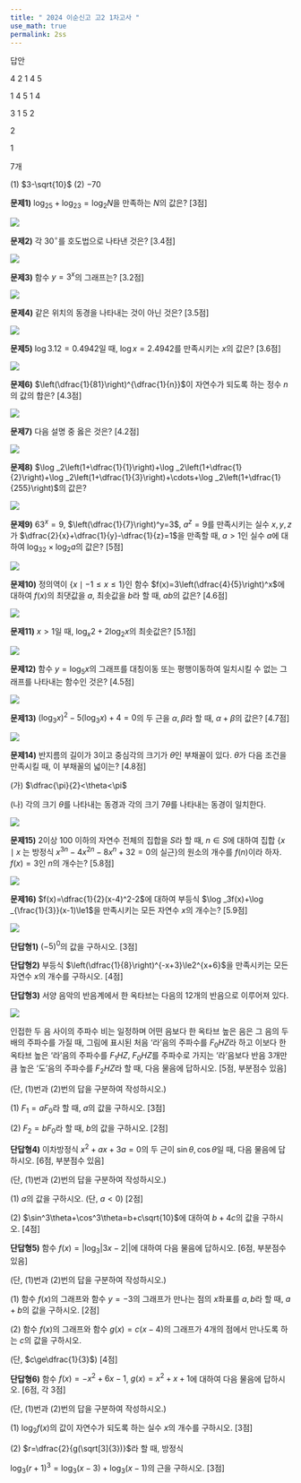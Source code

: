```yaml
---
title: " 2024 이순신고 고2 1차고사 "
use_math: true
permalink: 2ss
---
```


답안

4 2 1 4 5

1 4 5 1 4

3 1 5 2 

2

1

7개

(1) $3-\sqrt{10}$ (2) $-70$

**문제1)** $\log_25+\log_23=\log_2N$을 만족하는 $N$의 값은? [3점]

<img src="/assets/Pasted image 20240429184443.png"/>

**문제2)** 각 $30^\circ$를 호도법으로 나타낸 것은? [3.4점]

<img src="/assets/Pasted image 20240429184556.png"/>

**문제3)** 함수 $y=3^x$의 그래프는? [3.2점]

<img src="/assets/Pasted image 20240429184822.png"/>

**문제4)** 같은 위치의 동경을 나타내는 것이 아닌 것은? [3.5점]

<img src="/assets/Pasted image 20240429184925.png"/>

**문제5)** $\log3.12=0.4942$일 때, $\log x=2.4942$를 만족시키는 $x$의 값은? [3.6점]

<img src="/assets/Pasted image 20240429185106.png"/>

**문제6)** $\left(\dfrac{1}{81}\right)^{\dfrac{1}{n}}$이 자연수가 되도록 하는 정수 $n$의 값의 합은? [4.3점]

<img src="/assets/Pasted image 20240429185244.png"/>

**문제7)** 다음 설명 중 옳은 것은? [4.2점]

<img src="/assets/Pasted image 20240429185307.png"/>

**문제8)** $\log _2\left(1+\dfrac{1}{1}\right)+\log _2\left(1+\dfrac{1}{2}\right)+\log _2\left(1+\dfrac{1}{3}\right)+\cdots+\log _2\left(1+\dfrac{1}{255}\right)$의 값은?

<img src="/assets/Pasted image 20240429185622.png"/>

**문제9)** $63^x=9$, $\left(\dfrac{1}{7}\right)^y=3$, $a^z=9$를 만족시키는 실수 $x, y, z$가 $\dfrac{2}{x}+\dfrac{1}{y}-\dfrac{1}{z}=1$을 만족할 때, $a>1$인 실수 $a$에 대하여 $\log _32\times\log _2a$의 값은? [5점]

<img src="/assets/Pasted image 20240429190213.png"/>

**문제10)** 정의역이 $\lbrace x\mid -1\le x\le1\rbrace$인 함수 $f(x)=3\left(\dfrac{4}{5}\right)^x$에 대하여 $f(x)$의 최댓값을 $a$, 최솟값을 $b$라 할 때, $ab$의 값은? [4.6점]

<img src="/assets/Pasted image 20240429191048.png"/>

**문제11)** $x>1$일 때, $\log _x2+2\log _2x$의 최솟값은? [5.1점]

<img src="/assets/Pasted image 20240429191130.png"/>

**문제12)** 함수 $y=\log _5x$의 그래프를 대칭이동 또는 평행이동하여 일치시킬 수 없는 그래프를 나타내는 함수인 것은? [4.5점]

<img src="/assets/Pasted image 20240429191224.png"/>

**문제13)** $(\log _3x)^2-5(\log _3x)+4=0$의 두 근을 $\alpha, \beta$라 할 때, $\alpha+\beta$의 값은? [4.7점]

<img src="/assets/Pasted image 20240429191556.png"/>

**문제14)** 반지름의 길이가 3이고 중심각의 크기가 $\theta$인 부채꼴이 있다. $\theta$가 다음 조건을 만족시킬 때, 이 부채꼴의 넓이는? [4.8점]

(가) $\dfrac{\pi}{2}<\theta<\pi$

(나) 각의 크기 $\theta$를 나타내는 동경과 각의 크기 $7\theta$를 나타내는 동경이 일치한다.

<img src="/assets/Pasted image 20240429191723.png"/>

**문제15)** 2이상 100 이하의 자연수 전체의 집합을 $S$라 할 때, $n\in S$에 대하여 집합 $\lbrace x\mid x\text{ 는 방정식 } x^{3n}-4x^{2n}-8x^n+32=0\text{의 실근}\rbrace$의 원소의 개수를 $f(n)$이라 하자. $f(x)=3$인 $n$의 개수는? [5.8점]

<img src="/assets/Pasted image 20240429192002.png"/>

**문제16)** $f(x)=\dfrac{1}{2}(x-4)^2-2$에 대하여 부등식 $\log _3f(x)+\log _{\frac{1}{3}}(x-1)\le1$을 만족시키는 모든 자연수 $x$의 개수는? [5.9점]

<img src="/assets/Pasted image 20240429192207.png"/>

**단답형1)** $(-5)^0$의 값을 구하시오. [3점]

**단답형2)** 부등식 $\left(\dfrac{1}{8}\right)^{-x+3}\le2^{x+6}$을 만족시키는 모든 자연수 $x$의 개수를 구하시오. [4점]

**단답형3)** 서양 음악의 반음계에서 한 옥타브는 다음의 12개의 반음으로 이루어져 있다.

<img src="/assets/Pasted image 20240429192425.png"/>

인접한 두 음 사이의 주파수 비는 일정하며 어떤 음보다 한 옥타브 높은 음은 그 음의 두 배의 주파수를 가질 때, 그림에 표시된 처음 ‘라’음의 주파수를 $F_0HZ$라 하고 이보다 한 옥타브 높은 ‘라’음의 주파수를 $F_1HZ$, $F_0HZ$를 주파수로 가지는 ‘라’음보다 반음 3개만큼 높은 ‘도’음의 주파수를 $F_2HZ$라 할 때, 다음 물음에 답하시오. [5점, 부분점수 있음]

(단, (1)번과 (2)번의 답을 구분하여 작성하시오.)

(1) $F_1=aF_0$라 할 때, $a$의 값을 구하시오. [3점]

(2) $F_2=bF_0$라 할 때, $b$의 값을 구하시오. [2점]

**단답형4)** 이차방정식 $x^2+ax+3a=0$의 두 근이 $\sin\theta, \cos\theta$일 때, 다음 물음에 답하시오. [6점, 부분점수 있음]

(단, (1)번과 (2)번의 답을 구분하여 작성하시오.)

(1) $a$의 값을 구하시오. (단, $a<0$) [2점]

(2) $\sin^3\theta+\cos^3\theta=b+c\sqrt{10}$에 대하여 $b+4c$의 값을 구하시오. [4점]

**단답형5)** 함수 $f(x)=\Big|\log _3|3x-2|\Big|$에 대하여 다음 물음에 답하시오. [6점, 부분점수 있음]

(단, (1)번과 (2)번의 답을 구분하여 작성하시오.)

(1) 함수 $f(x)$의 그래프와 함수 $y=-3$의 그래프가 만나는 점의 $x$좌표를 $a, b$라 할 때, $a+b$의 값을 구하시오. [2점]

(2) 함수 $f(x)$의 그래프와 함수 $g(x)=c(x-4)$의 그래프가 4개의 점에서 만나도록 하는 $c$의 값을 구하시오.

(단, $c\ge\dfrac{1}{3}$) [4점]


**단답형6)** 함수 $f(x)=-x^2+6x-1$, $g(x)=x^2+x+1$에 대하여 다음 물음에 답하시오. [6점, 각 3점]

(단, (1)번과 (2)번의 답을 구분하여 작성하시오.)

(1) $\log _2f(x)$의 값이 자연수가 되도록 하는 실수 $x$의 개수를 구하시오. [3점]

(2) $r=\dfrac{2}{g(\sqrt[3]{3})}$라 할 때, 방정식

$\log _3(r+1)^3=\log _3(x-3)+\log _3(x-1)$의 근을 구하시오. [3점]